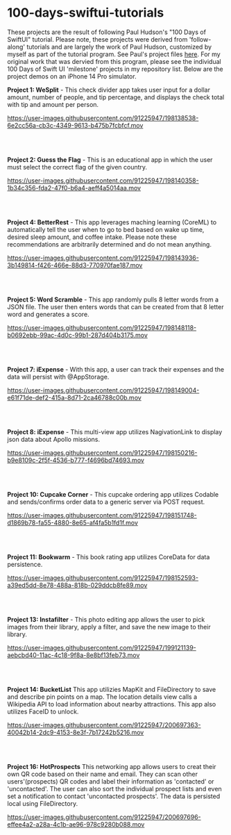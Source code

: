# 100-days-swiftui-tutorials
These projects are the result of following Paul Hudson's "100 Days of SwiftUI" tutorial. Please note, these projects were derived from 'follow-along' tutorials and are largely the work of Paul Hudson, customized by myself as part of the tutorial program. See Paul's project files <a href="https://github.com/twostraws/HackingWithSwift/tree/main/SwiftUI" target="_blank">here</a>. For my original work that was dervied from this program, please see the individual 100 Days of Swift UI 'milestone' projects in my repository list. Below are the project demos on an iPhone 14 Pro simulator.

<b>Project 1: WeSplit</b> - This check divider app takes user input for a dollar amount, number of people, and tip percentage, and displays the check total with tip and amount per person.

https://user-images.githubusercontent.com/91225947/198138538-6e2cc56a-cb3c-4349-9613-b475b7fcbfcf.mov

<br></br>

<b>Project 2: Guess the Flag</b> - This is an educational app in which the user must select the correct flag of the given country.

https://user-images.githubusercontent.com/91225947/198140358-1b34c356-fda2-47f0-b6a4-aeff4a5014aa.mov

<br></br>

<b>Project 4: BetterRest</b> - This app leverages maching learning (CoreML) to automatically tell the user when to go to bed based on wake up time, desired sleep amount, and coffee intake. Please note these recommendations are arbitrarily determined and do not mean anything.

https://user-images.githubusercontent.com/91225947/198143936-3b149814-f426-466e-88d3-770970fae187.mov

<br></br>

<b>Project 5: Word Scramble</b> - This app randomly pulls 8 letter words from a JSON file. The user then enters words that can be created from that 8 letter word and generates a score.

https://user-images.githubusercontent.com/91225947/198148118-b0692ebb-99ac-4d0c-99b1-287d404b3175.mov

<br></br>

<b>Project 7: iExpense</b> - With this app, a user can track their expenses and the data will persist with @AppStorage.

https://user-images.githubusercontent.com/91225947/198149004-e61f71de-def2-415a-8d71-2ca46788c00b.mov

<br></br>

<b>Project 8: iExpense</b> - This multi-view app utilizes NagivationLink to display json data about Apollo missions.

https://user-images.githubusercontent.com/91225947/198150216-b9e8109c-2f5f-4536-b777-f4696bd74693.mov

<br></br>

<b>Project 10: Cupcake Corner</b> - This cupcake ordering app utilizes Codable and sends/confirms order data to a generic server via POST request.

https://user-images.githubusercontent.com/91225947/198151748-d1869b78-fa55-4880-8e65-af4fa5b1fd1f.mov

<br></br>

<b>Project 11: Bookwarm</b> - This book rating app utilizes CoreData for data persistence. 

https://user-images.githubusercontent.com/91225947/198152593-a39ed5dd-8e78-488a-818b-029ddcb8fe89.mov

<br></br>

<b>Project 13: Instafilter</b> - This photo editing app allows the user to pick images from their library, apply a filter, and save the new image to their library.

https://user-images.githubusercontent.com/91225947/199121139-aebcbd40-11ac-4c18-9f8a-8e8bf13feb73.mov

<br></br>

<b>Project 14: BucketList</b> This app utilizies MapKit and FileDirectory to save and describe pin points on a map. The location details view calls a Wikipedia API to load information about nearby attractions. This app also utilizes FaceID to unlock.

https://user-images.githubusercontent.com/91225947/200697363-40042b14-2dc9-4153-8e3f-7b17242b5216.mov

<br></br>

<b>Project 16: HotProspects</b> This networking app allows users to creat their own QR code based on their name and email. They can scan other users'(prospects) QR codes and label their information as 'contacted' or 'uncontacted'. The user can also sort the individual prospect lists and even set a notification to contact 'uncontacted prospects'. The data is persisted local using FileDirectory.

https://user-images.githubusercontent.com/91225947/200697696-effee4a2-a28a-4c1b-ae96-978c9280b088.mov



